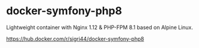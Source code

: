 # docker-symfony-php8
Lightweight container with Nginx 1.12 &amp; PHP-FPM 8.1 based on Alpine Linux.

https://hub.docker.com/r/sigri44/docker-symfony-php8
